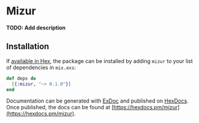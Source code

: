 # Mizur

**TODO: Add description**

## Installation

If [available in Hex](https://hex.pm/docs/publish), the package can be installed
by adding `mizur` to your list of dependencies in `mix.exs`:

```elixir
def deps do
  [{:mizur, "~> 0.1.0"}]
end
```

Documentation can be generated with [ExDoc](https://github.com/elixir-lang/ex_doc)
and published on [HexDocs](https://hexdocs.pm). Once published, the docs can
be found at [https://hexdocs.pm/mizur](https://hexdocs.pm/mizur).

